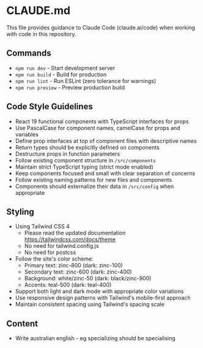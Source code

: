 # CLAUDE.md

This file provides guidance to Claude Code (claude.ai/code) when working with code in this repository.

## Commands
- `npm run dev` - Start development server
- `npm run build` - Build for production 
- `npm run lint` - Run ESLint (zero tolerance for warnings)
- `npm run preview` - Preview production build

## Code Style Guidelines
- React 19 functional components with TypeScript interfaces for props
- Use PascalCase for component names, camelCase for props and variables
- Define prop interfaces at top of component files with descriptive names
- Return types should be explicitly defined on components
- Destructure props in function parameters
- Follow existing component structure in `/src/components`
- Maintain strict TypeScript typing (strict mode enabled)
- Keep components focused and small with clear separation of concerns
- Follow existing naming patterns for new files and components
- Components should externalize their data in `/src/config` when appropriate

## Styling
- Using Tailwind CSS 4 
  - Please read the updated documentation https://tailwindcss.com/docs/theme
  - No need for tailwind.config.js
  - No need for postcss
- Follow the site's color scheme:
  - Primary text: zinc-800 (dark: zinc-100)
  - Secondary text: zinc-600 (dark: zinc-400)
  - Background: white/zinc-50 (dark: black/zinc-900)
  - Accents: teal-500 (dark: teal-400)
- Support both light and dark mode with appropriate color variations
- Use responsive design patterns with Tailwind's mobile-first approach
- Maintain consistent spacing using Tailwind's spacing scale

## Content
- Write australian english - eg specializing should be specialising